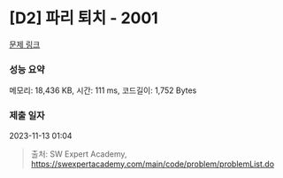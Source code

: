 # [D2] 파리 퇴치 - 2001 

[문제 링크](https://swexpertacademy.com/main/code/problem/problemDetail.do?contestProbId=AV5PzOCKAigDFAUq) 

### 성능 요약

메모리: 18,436 KB, 시간: 111 ms, 코드길이: 1,752 Bytes

### 제출 일자

2023-11-13 01:04



> 출처: SW Expert Academy, https://swexpertacademy.com/main/code/problem/problemList.do